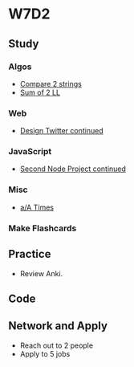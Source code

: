 # W7D2

## Study

### Algos

* [Compare 2 strings](https://www.geeksforgeeks.org/compare-two-strings-represented-as-linked-lists/)
* [Sum of 2 LL](https://www.geeksforgeeks.org/sum-of-two-linked-lists/)

### Web

* [Design Twitter continued](https://www.youtube.com/watch?v=KmAyPUv9gOY)

### JavaScript

* [Second Node Project continued](https://github.com/Pklong/chat-app)

### Misc

* [a/A Times](https://github.com/appacademy/curriculum/tree/master/html-css/projects/aa_times)

### Make Flashcards

## Practice

* Review Anki.

## Code

## Network and Apply

* Reach out to 2 people
* Apply to 5 jobs
